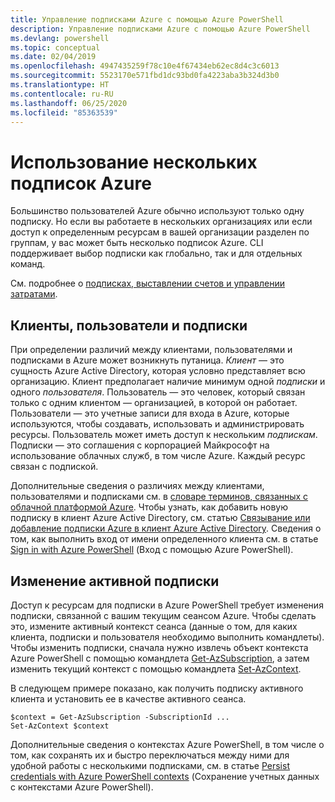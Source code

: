 ```yaml
---
title: Управление подписками Azure с помощью Azure PowerShell
description: Управление подписками Azure с помощью Azure PowerShell
ms.devlang: powershell
ms.topic: conceptual
ms.date: 02/04/2019
ms.openlocfilehash: 4947435259f78c10e4f67434eb62ec8d4c3c6013
ms.sourcegitcommit: 5523170e571fbd1dc93bd0fa4223aba3b324d3b0
ms.translationtype: HT
ms.contentlocale: ru-RU
ms.lasthandoff: 06/25/2020
ms.locfileid: "85363539"
---
```

# <a name="use-multiple-azure-subscriptions"></a>Использование нескольких подписок Azure

Большинство пользователей Azure обычно используют только одну подписку. Но если вы работаете в нескольких организациях или если доступ к определенным ресурсам в вашей организации разделен по группам, у вас может быть несколько подписок Azure. CLI поддерживает выбор подписки как глобально, так и для отдельных команд.

См. подробнее о [подписках, выставлении счетов и управлении затратами](/azure/billing/).

## <a name="tenants-users-and-subscriptions"></a>Клиенты, пользователи и подписки

При определении различий между клиентами, пользователями и подписками в Azure может возникнуть путаница. _Клиент_ — это сущность Azure Active Directory, которая условно представляет всю организацию. Клиент предполагает наличие минимум одной _подписки_ и одного _пользователя_. Пользователь — это человек, который связан только с одним клиентом — организацией, в которой он работает. Пользователи — это учетные записи для входа в Azure, которые используются, чтобы создавать, использовать и администрировать ресурсы.
Пользователь может иметь доступ к нескольким _подпискам_. Подписки — это соглашения с корпорацией Майкрософт на использование облачных служб, в том числе Azure. Каждый ресурс связан с подпиской.

Дополнительные сведения о различиях между клиентами, пользователями и подписками см. в [словаре терминов, связанных с облачной платформой Azure](/azure/azure-glossary-cloud-terminology).  Чтобы узнать, как добавить новую подписку в клиент Azure Active Directory, см. статью [Связывание или добавление подписки Azure в клиент Azure Active Directory](/azure/active-directory/active-directory-how-subscriptions-associated-directory).
Сведения о том, как выполнить вход от имени определенного клиента см. в статье [Sign in with Azure PowerShell](/powershell/azure/authenticate-azureps) (Вход с помощью Azure PowerShell).

## <a name="change-the-active-subscription"></a>Изменение активной подписки

Доступ к ресурсам для подписки в Azure PowerShell требует изменения подписки, связанной с вашим текущим сеансом Azure.
Чтобы сделать это, измените активный контекст сеанса (данные о том, для каких клиента, подписки и пользователя необходимо выполнить командлеты).
Чтобы изменить подписки, сначала нужно извлечь объект контекста Azure PowerShell с помощью командлета [Get-AzSubscription](/powershell/module/az.accounts/get-azsubscription), а затем изменить текущий контекст с помощью командлета [Set-AzContext](/powershell/module/az.accounts/set-azcontext).

В следующем примере показано, как получить подписку активного клиента и установить ее в качестве активного сеанса.

```powershell-interactive
$context = Get-AzSubscription -SubscriptionId ...
Set-AzContext $context
```

Дополнительные сведения о контекстах Azure PowerShell, в том числе о том, как сохранять их и быстро переключаться между ними для удобной работы с несколькими подписками, см. в статье [Persist credentials with Azure PowerShell contexts](context-persistence.md) (Сохранение учетных данных с контекстами Azure PowerShell).
